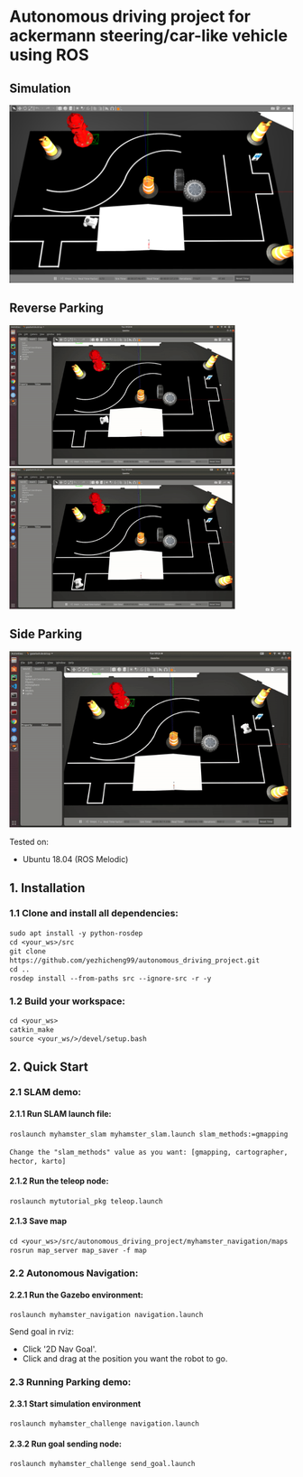 
# Autonomous driving project for ackermann steering/car-like vehicle using ROS

## Simulation
<img src="https://github.com/yezhicheng99/autonomous_driving_project/blob/master/readme/env.png" width="900">

## Reverse Parking

<p float="left">
  <img src="https://github.com/yezhicheng99/autonomous_driving_project/blob/master/readme/reverse_parking.gif" width="400" />
  <img src="https://github.com/yezhicheng99/autonomous_driving_project/blob/master/readme/reverse_parking_2.gif" width="400" />
</p>

## Side Parking
<img src="https://github.com/yezhicheng99/autonomous_driving_project/blob/master/readme/side_parking.gif" width="500">


Tested on:
- Ubuntu 18.04 (ROS Melodic)

## 1. Installation

### 1.1 Clone and install all dependencies:

    sudo apt install -y python-rosdep
    cd <your_ws>/src
    git clone https://github.com/yezhicheng99/autonomous_driving_project.git
    cd ..
    rosdep install --from-paths src --ignore-src -r -y

### 1.2 Build your workspace:

    cd <your_ws>
    catkin_make
    source <your_ws/>/devel/setup.bash

## 2. Quick Start


### 2.1 SLAM demo:

#### 2.1.1 Run SLAM launch file:

    roslaunch myhamster_slam myhamster_slam.launch slam_methods:=gmapping

    Change the "slam_methods" value as you want: [gmapping, cartographer, hector, karto]

#### 2.1.2 Run the teleop node:

    roslaunch mytutorial_pkg teleop.launch

#### 2.1.3 Save map
    cd <your_ws>/src/autonomous_driving_project/myhamster_navigation/maps
    rosrun map_server map_saver -f map


### 2.2 Autonomous Navigation:

#### 2.2.1 Run the Gazebo environment:

    roslaunch myhamster_navigation navigation.launch 

Send goal in rviz:

- Click '2D Nav Goal'.
- Click and drag at the position you want the robot to go.



### 2.3 Running Parking demo:

#### 2.3.1 Start simulation environment
    roslaunch myhamster_challenge navigation.launch

#### 2.3.2 Run goal sending node:
    roslaunch myhamster_challenge send_goal.launch


